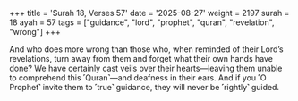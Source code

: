 +++
title = 'Surah 18, Verses 57'
date = '2025-08-27'
weight = 2197
surah = 18
ayah = 57
tags = ["guidance", "lord", "prophet", "quran", "revelation", "wrong"]
+++

And who does more wrong than those who, when reminded of their Lord’s revelations, turn away from them and forget what their own hands have done? We have certainly cast veils over their hearts—leaving them unable to comprehend this ˹Quran˺—and deafness in their ears. And if you ˹O Prophet˺ invite them to ˹true˺ guidance, they will never be ˹rightly˺ guided.